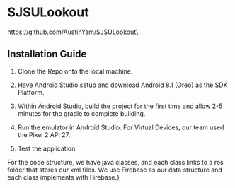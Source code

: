 # SJSULookout

https://github.com/AustinYam/SJSULookout\


## Installation Guide


1. Clone the Repo onto the local machine.

2. Have Android Studio setup and download Android 8.1 (Oreo) as the SDK Platform.

3. Within Android Studio, build the project for the first time and allow 2-5 minutes for the gradle to complete building.

4. Run the emulator in Android Studio. For Virtual Devices, our team used the Pixel 2 API 27.

5. Test the application.

For the code structure, we have java classes, and each class links to a res folder that stores our xml files. We use Firebase as our data structure and each class implements with Firebase.}
